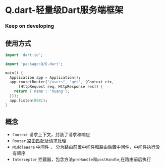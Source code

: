 # Q.dart-轻量级Dart服务端框架
### Keep on developing

## 使用方式
```dart
import 'dart:io';

import 'package:Q/Q.dart';

main() {
  Application app = Application();
  app.route(Router("/users", 'get', (Context ctx,
      [HttpRequest req, HttpResponse res]) {
    return {'name': 'huang'};
  }));
  app.listen(8081);
}

```

## 概念

+ `Context` 请求上下文，封装了请求和响应
+ `Router` 路由匹配及请求处理
+ `MiddleWare` 中间件 ， 分为路由前置中间件和路由后置中间件，中间件执行没有顺序
+ `Interceptor` 拦截器，包含方法`preHandle`和`postHandle`,在路由前后执行

